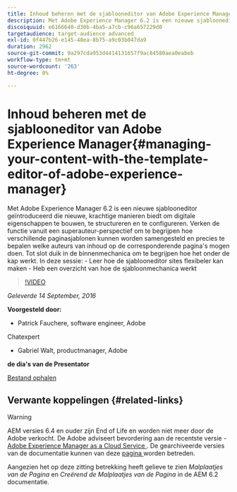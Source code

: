 ```yaml
---
title: Inhoud beheren met de sjablooneditor van Adobe Experience Manager
description: Met Adobe Experience Manager 6.2 is een nieuwe sjablooneditor geïntroduceerd die nieuwe, krachtige manieren biedt om digitale eigenschappen te bouwen, te structureren en te configureren. Verken de functie vanuit een superauteur-perspectief om te begrijpen hoe verschillende paginasjablonen kunnen worden samengesteld en precies te bepalen welke auteurs van inhoud op de corresponderende pagina's mogen doen. Tot slot duik in de binnenmechanica om te begrijpen hoe het onder de kap werkt.
discoiquuid: e6166640-d30b-4ba5-a7cb-c96a657229d0
targetaudience: target-audience advanced
exl-id: 0f447b26-e145-48ea-8b75-a9c03b047da9
duration: 2962
source-git-commit: 9a297cda953d4414131657f9ac84580aea0eabeb
workflow-type: tm+mt
source-wordcount: '263'
ht-degree: 0%

---
```


# Inhoud beheren met de sjablooneditor van Adobe Experience Manager{#managing-your-content-with-the-template-editor-of-adobe-experience-manager}

Met Adobe Experience Manager 6.2 is een nieuwe sjablooneditor geïntroduceerd die nieuwe, krachtige manieren biedt om digitale eigenschappen te bouwen, te structureren en te configureren. Verken de functie vanuit een superauteur-perspectief om te begrijpen hoe verschillende paginasjablonen kunnen worden samengesteld en precies te bepalen welke auteurs van inhoud op de corresponderende pagina&#39;s mogen doen. Tot slot duik in de binnenmechanica om te begrijpen hoe het onder de kap werkt. In deze sessie: - Leer hoe de sjablooneditor sites flexibeler kan maken - Heb een overzicht van hoe de sjabloonmechanica werkt

>[!VIDEO](https://video.tv.adobe.com/v/19300/?quality=9)

*Geleverde 14 September, 2016*

**Voorgesteld door:**

* Patrick Fauchere, software engineer, Adobe

Chatexpert

* Gabriel Walt, productmanager, Adobe

**de dia&#39;s van de Presentator**

[Bestand ophalen](assets/aem-gems-91416-template-editor.pdf)

## Verwante koppelingen {#related-links}

>[!WARNING]
>
>AEM versies 6.4 en ouder zijn End of Life en worden niet meer door de Adobe verkocht.  De Adobe adviseert bevordering aan de recentste versie - [ Adobe Experience Manager as a Cloud Service ](https://experienceleague.adobe.com/docs/experience-manager-cloud-service.html?lang=nl-NL).  De gearchiveerde versies van de documentatie kunnen van deze [ pagina ](https://experienceleague.adobe.com/docs/experience-manager-release-information/aem-release-updates/previous-updates/aem-previous-versions.html?lang=nl-NL) worden betreden.
>
>Aangezien het op deze zitting betrekking heeft gelieve te zien *Malplaatjes van de Pagina* en *Creërend de Malplaatjes van de Pagina* in de AEM 6.2 documentatie.
